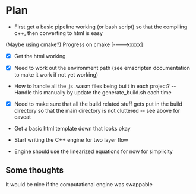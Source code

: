 # Plan

- First get a basic pipeline working (or bash script) so that
  the compiling c++, then converting to html is easy

(Maybe using cmake?)
Progress on cmake [---->xxxx]

- [x] Get the html working

- [x] Need to work out the environment path (see emscripten documentation to make it work if not yet working)

- How to handle all the ,js .wasm files being built in each project?
  -- Handle this manually by update the generate_build.sh each time

- [x] Need to make sure that all the build related stuff gets put in the build directory so that the main directory is not cluttered
      -- see above for caveat

- Get a basic html template down that looks okay

- Start writing the C++ engine for two layer flow

- Engine should use the linearized equations for now for simplicity

## Some thoughts

It would be nice if the computational engine was swappable

